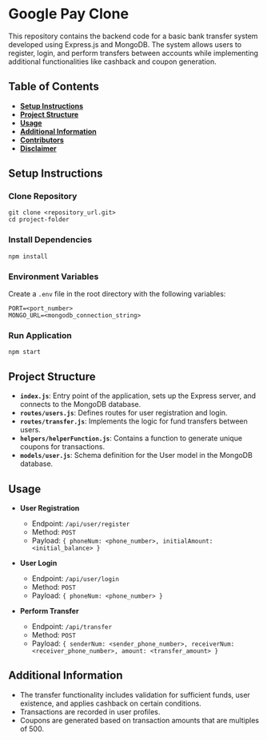 
# Google Pay Clone

This repository contains the backend code for a basic bank transfer system developed using Express.js and MongoDB. The system allows users to register, login, and perform transfers between accounts while implementing additional functionalities like cashback and coupon generation.

## Table of Contents

- **[Setup Instructions](#setup-instructions)**
- **[Project Structure](#project-structure)**
- **[Usage](#usage)**
- **[Additional Information](#additional-information)**
- **[Contributors](#contributors)**
- **[Disclaimer](#disclaimer)**

## Setup Instructions

### Clone Repository

```
git clone <repository_url.git>
cd project-folder
```

### Install Dependencies

```
npm install
```

### Environment Variables

Create a `.env` file in the root directory with the following variables:

```
PORT=<port_number>
MONGO_URL=<mongodb_connection_string>
```

### Run Application

```
npm start
```

## Project Structure

- **`index.js`**: Entry point of the application, sets up the Express server, and connects to the MongoDB database.
- **`routes/users.js`**: Defines routes for user registration and login.
- **`routes/transfer.js`**: Implements the logic for fund transfers between users.
- **`helpers/helperFunction.js`**: Contains a function to generate unique coupons for transactions.
- **`models/user.js`**: Schema definition for the User model in the MongoDB database.

## Usage

- **User Registration**
  - Endpoint: `/api/user/register`
  - Method: `POST`
  - Payload: `{ phoneNum: <phone_number>, initialAmount: <initial_balance> }`

- **User Login**
  - Endpoint: `/api/user/login`
  - Method: `POST`
  - Payload: `{ phoneNum: <phone_number> }`

- **Perform Transfer**
  - Endpoint: `/api/transfer`
  - Method: `POST`
  - Payload: `{ senderNum: <sender_phone_number>, receiverNum: <receiver_phone_number>, amount: <transfer_amount> }`

## Additional Information

- The transfer functionality includes validation for sufficient funds, user existence, and applies cashback on certain conditions.
- Transactions are recorded in user profiles.
- Coupons are generated based on transaction amounts that are multiples of 500.

